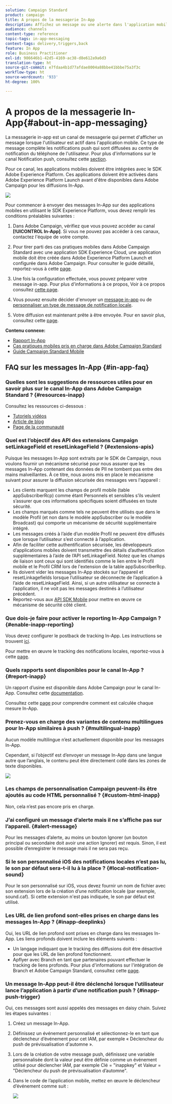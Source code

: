 ```yaml
---
solution: Campaign Standard
product: campaign
title: A propos de la messagerie In-App
description: Affichez un message ou une alerte dans l'application mobile avec la messagerie in-app.
audience: channels
content-type: reference
topic-tags: in-app-messaging
context-tags: delivery,triggers,back
feature: In App
role: Business Practitioner
exl-id: 986646b1-42d5-4169-ac38-d8e612a9a6d3
translation-type: ht
source-git-commit: e7fdaa4b1d77afdae8004a88bbe41bbbe75a3f3c
workflow-type: ht
source-wordcount: '933'
ht-degree: 100%

---
```


# A propos de la messagerie In-App{#about-in-app-messaging}

La messagerie in-app est un canal de messagerie qui permet d&#39;afficher un message lorsque l&#39;utilisateur est actif dans l&#39;application mobile. Ce type de message complète les notifications push qui sont diffusées au centre de notification du téléphone de l&#39;utilisateur. Pour plus d&#39;informations sur le canal Notification push, consultez cette [section](../../channels/using/about-push-notifications.md).

Pour ce canal, les applications mobiles doivent être intégrées avec le SDK Adobe Experience Platform. Ces applications doivent être activées dans Adobe Experience Platform Launch avant d&#39;être disponibles dans Adobe Campaign pour les diffusions In-App.

![](assets/launch_campaign.png)

Pour commencer à envoyer des messages In-App sur des applications mobiles en utilisant le SDK Experience Platform, vous devez remplir les conditions préalables suivantes :

1. Dans Adobe Campaign, vérifiez que vous pouvez accéder au canal **[!UICONTROL In-App]**. Si vous ne pouvez pas accéder à ces canaux, contactez l&#39;équipe de votre compte.

1. Pour tirer parti des cas pratiques mobiles dans Adobe Campaign Standard avec une application SDK Experience Cloud, une application mobile doit être créée dans Adobe Experience Platform Launch et configurée dans Adobe Campaign. Pour consulter le guide détaillé, reportez-vous à cette [page](https://helpx.adobe.com/fr/campaign/kb/configuring-app-sdk.html).

1. Une fois la configuration effectuée, vous pouvez préparer votre message in-app. Pour plus d&#39;informations à ce propos, Voir à ce propos consultez [cette page](../../channels/using/preparing-and-sending-an-in-app-message.md#preparing-your-in-app-message).

1. Vous pouvez ensuite décider d&#39;envoyer un [message in-app](../../channels/using/customizing-an-in-app-message.md) ou de [personnaliser un type de message de notification locale](../../channels/using/customizing-an-in-app-message.md#customizing-a-local-notification-message-type).

1. Votre diffusion est maintenant prête à être envoyée. Pour en savoir plus, consultez cette [page](../../channels/using/preparing-and-sending-an-in-app-message.md#sending-your-in-app-message).

**Contenu connexe:**

* [Rapport In-App](../../reporting/using/in-app-report.md)
* [Cas pratiques mobiles pris en charge dans Adobe Campaign Standard](https://helpx.adobe.com/fr/campaign/kb/configure-launch-rules-acs-use-cases.html)
* [Guide Campaign Standard Mobile](https://helpx.adobe.com/fr/campaign/kb/acs-mobile.html)

## FAQ sur les messages In-App {#in-app-faq}

### Quelles sont les suggestions de ressources utiles pour en savoir plus sur le canal In-App dans Adobe Campaign Standard ? {#resources-inapp}

Consultez les ressources ci-dessous :

* [Tutoriels vidéos](https://docs.adobe.com/content/help/fr-FR/campaign-standard-learn/tutorials/communication-channels/mobile/in-app/in-app-message-overview.html)
* [Article de blog](https://theblog.adobe.com/get-more-out-of-the-new-in-app-message-channel-from-adobe-campaign/)
* [Page de la communauté](https://experienceleaguecommunities.adobe.com/t5/adobe-campaign-standard/ct-p/adobe-campaign-standard-community)

### Quel est l’objectif des API des extensions Campaign setLinkageField et resetLinkageField ? {#extensions-apis}

Puisque les messages In-App sont extraits par le SDK de Campaign, nous voulons fournir un mécanisme sécurisé pour nous assurer que les messages In-App contenant des données de PII ne tombent pas entre des mains malveillantes. À ce titre, nous avons mis en place le mécanisme suivant pour assurer la diffusion sécurisée des messages vers l&#39;appareil :

* Les clients marquent les champs de profil mobile (table appSubscriberRcp) comme étant Personnels et sensibles s’ils veulent s’assurer que ces informations spécifiques soient diffusées en toute sécurité.
* Les champs marqués comme tels ne peuvent être utilisés que dans le modèle Profil (et non dans le modèle appSubscriber ou le modèle Broadcast) qui comporte un mécanisme de sécurité supplémentaire intégré.
* Les messages créés à l’aide d’un modèle Profil ne peuvent être diffusés que lorsque l’utilisateur s’est connecté à l’application.
* Afin de faciliter cette authentification sécurisée, les développeurs d’applications mobiles doivent transmettre des détails d’authentification supplémentaires à l’aide de l’API setLinkageField. Notez que les champs de liaison sont ceux qui sont identifiés comme le lien entre le Profil mobile et le Profil CRM lors de l&#39;extension de la table appSubscriberRcp.
* Ils doivent vider les messages In-App stockés sur l’appareil et resetLinkagefields lorsque l’utilisateur se déconnecte de l’application à l’aide de resetLinkageField. Ainsi, si un autre utilisateur se connecte à l’application, il ne voit pas les messages destinés à l’utilisateur précédent.
* Reportez-vous aux [API SDK Mobile](https://aep-sdks.gitbook.io/docs/using-mobile-extensions/adobe-campaign-standard/adobe-campaign-standard-api-reference) pour mettre en œuvre ce mécanisme de sécurité côté client.

### Que dois-je faire pour activer le reporting In-App Campaign ? {#enable-inapp-reporting}

Vous devez configurer le postback de tracking In-App. Les instructions se trouvent [ici](https://helpx.adobe.com/fr/campaign/kb/config-app-in-launch.html#InApptrackingpostback).

Pour mettre en œuvre le tracking des notifications locales, reportez-vous à cette [page](../../administration/using/local-tracking.md).

### Quels rapports sont disponibles pour le canal In-App ? {#report-inapp}

Un rapport d’usine est disponible dans Adobe Campaign pour le canal In-App. Consultez cette [documentation](../../reporting/using/in-app-report.md).

Consultez cette [page](../../reporting/using/indicator-calculation.md#in-app-delivery) pour comprendre comment est calculée chaque mesure In-App.

### Prenez-vous en charge des variantes de contenu multilingues pour In-App similaires à push ? {#multilingual-inapp}

Aucun modèle multilingue n’est actuellement disponible pour les messages In-App.

Cependant, si l’objectif est d’envoyer un message In-App dans une langue autre que l’anglais, le contenu peut être directement collé dans les zones de texte disponibles.

![](assets/faq_inapp.png)

### Les champs de personnalisation Campaign peuvent-ils être ajoutés au code HTML personnalisé ? {#custom-html-inapp}

Non, cela n’est pas encore pris en charge.

### J’ai configuré un message d’alerte mais il ne s’affiche pas sur l’appareil. {#alert-message}

Pour les messages d’alerte, au moins un bouton Ignorer (un bouton principal ou secondaire doit avoir une action Ignorer) est requis. Sinon, il est possible d’enregistrer le message mais il ne sera pas reçu.

### Si le son personnalisé iOS des notifications locales n’est pas lu, le son par défaut sera-t-il lu à la place ? {#local-notification-sound}

Pour le son personnalisé sur iOS, vous devez fournir un nom de fichier avec son extension lors de la création d’une notification locale (par exemple, sound.caf). Si cette extension n&#39;est pas indiquée, le son par défaut est utilisé.

### Les URL de lien profond sont-elles prises en charge dans les messages In-App ? {#inapp-deeplinks}

Oui, les URL de lien profond sont prises en charge dans les messages In-App. Les liens profonds doivent inclure les éléments suivants :

* Un langage indiquant que le tracking des diffusions doit être désactivé pour que les URL de lien profond fonctionnent.
* Apflyer avec Branch en tant que partenaires pouvant effectuer le tracking de liens profonds. Pour plus d&#39;informations sur l&#39;intégration de Branch et Adobe Campaign Standard, consultez cette [page](https://help.branch.io/using-branch/docs/adobe-campaign-standard-1).

### Un message In-App peut-il être déclenché lorsque l’utilisateur lance l’application à partir d’une notification push ? {#inapp-push-trigger}

Oui, ces messages sont aussi appelés des messages en daisy chain. Suivez les étapes suivantes :

1. Créez un message In-App.

1. Définissez un événement personnalisé et sélectionnez-le en tant que déclencheur d’événement pour cet IAM, par exemple « Déclencheur du push de prévisualisation d&#39;automne ».

1. Lors de la création de votre message push, définissez une variable personnalisée dont la valeur peut être définie comme un événement utilisé pour déclencher IAM, par exemple Clé = &quot;inappkey&quot; et Valeur = &quot;Déclencheur du push de prévisualisation d’automne&quot;.

1. Dans le code de l’application mobile, mettez en œuvre le déclencheur d’événement comme suit :

   ![](assets/faq_inapp_2.png)
